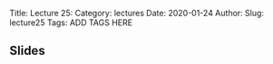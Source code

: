 Title: Lecture 25:
Category: lectures
Date: 2020-01-24
Author: 
Slug: lecture25
Tags: ADD TAGS HERE


## Slides
